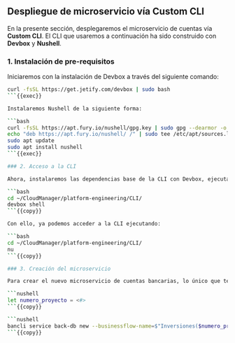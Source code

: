 ## Despliegue de microservicio vía Custom CLI

En la presente sección, desplegaremos el microservicio de cuentas vía __Custom CLI__. El CLI que usaremos a continuación ha sido construido con __Devbox__ y __Nushell__.

### 1. Instalación de pre-requisitos

Iniciaremos con la instalación de Devbox a través del siguiente comando:

```bash
curl -fsSL https://get.jetify.com/devbox | sudo bash
```{{exec}}

Instalaremos Nushell de la siguiente forma:

```bash
curl -fsSL https://apt.fury.io/nushell/gpg.key | sudo gpg --dearmor -o /etc/apt/trusted.gpg.d/fury-nushell.gpg
echo "deb https://apt.fury.io/nushell/ /" | sudo tee /etc/apt/sources.list.d/fury.list
sudo apt update
sudo apt install nushell
```{{exec}}

### 2. Acceso a la CLI

Ahora, instalaremos las dependencias base de la CLI con Devbox, ejecutando el siguiente comando.

```bash
cd ~/CloudManager/platform-engineering/CLI/
devbox shell
```{{copy}}

Con ello, ya podemos acceder a la CLI ejecutando:

```bash
cd ~/CloudManager/platform-engineering/CLI/
nu
```{{copy}}

### 3. Creación del microservicio

Para crear el nuevo microservicio de cuentas bancarias, lo único que tendremos que hacer es definir la siguiente variable de entorno, que corresponde al número del proyecto que tienes y ejecutar el siguiente comando:

```nushell
let numero_proyecto = <#>
```{{copy}}

```nushell
bancli service back-db new --businessflow-name=$"Inversiones($numero_proyecto)" --micro-name=$"cuentas($numero_proyecto)" --image=nginx --replicas=2
```{{copy}}